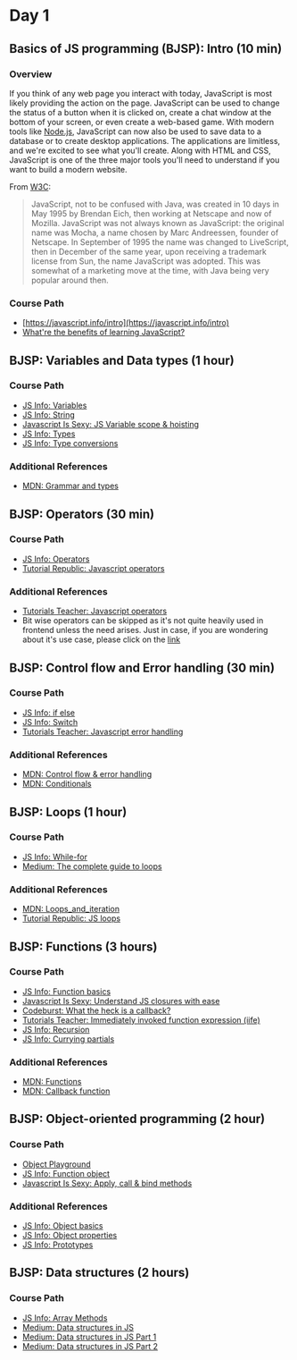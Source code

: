 # Day 1

## Basics of JS programming (BJSP): Intro  (10 min)
### Overview
If you think of any web page you interact with today, JavaScript is most likely providing the action on the page. JavaScript can be used to change the status of a button when it is clicked on, create a chat window at the bottom of your screen, or even create a web-based game. With modern tools like [Node.js](https://nodejs.org/), JavaScript can now also be used to save data to a database or to create desktop applications. The applications are limitless, and we're excited to see what you'll create. Along with HTML and CSS, JavaScript is one of the three major tools you'll need to understand if you want to build a modern website.

From  [W3C](https://www.w3.org/community/webed/wiki/A_Short_History_of_JavaScript):

> JavaScript, not to be confused with Java, was created in 10 days in May 1995 by Brendan Eich, then working at Netscape and now of Mozilla. JavaScript was not always known as JavaScript: the original name was Mocha, a name chosen by Marc Andreessen, founder of Netscape. In September of 1995 the name was changed to LiveScript, then in December of the same year, upon receiving a trademark license from Sun, the name JavaScript was adopted. This was somewhat of a marketing move at the time, with Java being very popular around then.


### Course Path
- [https://javascript.info/intro](https://javascript.info/intro)
- [What're the benefits of learning JavaScript?](https://boostlog.io/@sonuton/what-are-the-benefits-of-learning-javascript-5a87b3669837780090b3e833)


## BJSP: Variables and Data types (1 hour)
### Course Path
- [JS Info: Variables](https://javascript.info/variables)
- [JS Info: String](https://javascript.info/string)
- [Javascript Is Sexy: JS Variable scope & hoisting](http://javascriptissexy.com/javascript-variable-scope-and-hoisting-explained/)
- [JS Info: Types](https://javascript.info/types)
- [JS Info: Type conversions](https://javascript.info/type-conversions)
### Additional References
- [MDN: Grammar and types](https://developer.mozilla.org/en-US/docs/Web/JavaScript/Guide/Grammar_and_Types)


## BJSP: Operators (30 min)
### Course Path
- [JS Info: Operators](https://javascript.info/operators)
- [Tutorial Republic: Javascript operators](https://www.tutorialrepublic.com/javascript-tutorial/javascript-operators.php)

### Additional References
- [Tutorials Teacher: Javascript operators](https://www.tutorialsteacher.com/javascript/javascript-operators)
- Bit wise operators can be skipped as it's not quite heavily used in frontend unless the need arises. Just in case, if you are wondering about it's use case, please click on the [link](https://dev.to/puritanic/nsfw-use-cases-for-bitwise-operators-in-js-2om5)


## BJSP: Control flow and Error handling (30 min)
### Course Path
- [JS Info: if else](https://javascript.info/ifelse)
- [JS Info: Switch](https://javascript.info/switch)
- [Tutorials Teacher: Javascript error handling](https://www.tutorialsteacher.com/javascript/javascript-error-handling)

### Additional References
- [MDN: Control flow & error handling](https://developer.mozilla.org/en-US/docs/Web/JavaScript/Guide/Control_flow_and_error_handling)
- [MDN: Conditionals](https://developer.mozilla.org/en-US/docs/Learn/JavaScript/Building_blocks/conditionals)


## BJSP: Loops (1 hour)
### Course Path
- [JS Info: While-for](https://javascript.info/while-for)
- [Medium: The complete guide to loops](https://medium.com/@js_tut/the-complete-guide-to-loops-cfa6522157e9)

### Additional References
- [MDN: Loops_and_iteration](https://developer.mozilla.org/en-US/docs/Web/JavaScript/Guide/Loops_and_iteration)
- [Tutorial Republic: JS loops](https://www.tutorialrepublic.com/javascript-tutorial/javascript-loops.php)


## BJSP: Functions (3 hours)
### Course Path
- [JS Info: Function basics](https://javascript.info/function-basics)
- [Javascript Is Sexy: Understand JS closures with ease](https://javascriptissexy.com/understand-javascript-closures-with-ease/)
- [Codeburst: What the heck is a callback?](https://codeburst.io/javascript-what-the-heck-is-a-callback-aba4da2deced)
- [Tutorials Teacher: Immediately invoked function expression (iife)](https://www.tutorialsteacher.com/javascript/immediately-invoked-function-expression-iife)
- [JS Info: Recursion](https://javascript.info/recursion)
- [JS Info: Currying partials](https://javascript.info/currying-partials)

### Additional References
- [MDN: Functions](https://developer.mozilla.org/en-US/docs/Web/JavaScript/Guide/Functions)
- [MDN: Callback function](https://developer.mozilla.org/en-US/docs/Glossary/Callback_function)


## BJSP: Object-oriented programming (2 hour)
### Course Path
- [Object Playground](http://www.objectplayground.com/)
- [JS Info: Function object](https://javascript.info/function-object)
- [Javascript Is Sexy: Apply, call & bind methods](http://javascriptissexy.com/javascript-apply-call-and-bind-methods-are-essential-for-javascript-professionals/)

### Additional References
- [JS Info: Object basics](https://javascript.info/object-basics)
- [JS Info: Object properties](https://javascript.info/object-properties)
- [JS Info: Prototypes](https://javascript.info/prototypes)


## BJSP: Data structures (2 hours)
### Course Path
- [JS Info: Array Methods](https://javascript.info/array-methods)
- [Medium: Data structures in JS](https://medium.com/siliconwat/data-structures-in-javascript-1b9aed0ea17c)
- [Medium: Data structures in JS Part 1](https://blog.bitsrc.io/data-structures-in-javascript-part-1-8231c9a4bc8b)
- [Medium: Data structures in JS Part 2](https://blog.bitsrc.io/data-structures-in-javascript-part-2-d0d09b761df0)
